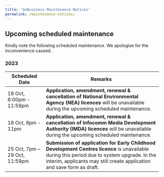 ```yaml
---
title: 'GoBusiness Maintenance Notices'
permalink: /maintenance-notices/
---
```


## Upcoming scheduled maintenance

Kindly note the following scheduled maintenance. We apologise for the inconvenience caused.

### 2023 

| **Scheduled Date** | **Remarks** |  
|  -----------   |------------------|
| 18 Oct, 6:00pm - 11:59pm | **Application, amendment, renewal & cancellation of National Environmental Agency (NEA) licences** will be unavailable during the upcoming scheduled maintenance. |
| 18 Oct, 8pm - 11pm | **Application, amendment, renewal & cancellation of Infocomm Media Development Authority (IMDA) licences** will be unavailable during the upcoming scheduled maintenance. |  
| 25 Oct, 7pm – 29 Oct, 11:59pm | **Submission of application for Early Childhood Development Centres licence** is unavailable during this period due to system upgrade. In the interim, applicants may still create application and save form as draft. |
   

<script src="/jquery/jquery.min.js"></script>
<script src="/jquery/resize-tables.js"></script>
